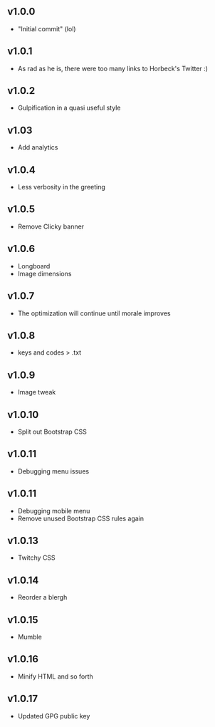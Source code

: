 ## v1.0.0

- "Initial commit" (lol)

## v1.0.1

- As rad as he is, there were too many links to Horbeck's Twitter :)

## v1.0.2

- Gulpification in a quasi useful style

## v1.03

- Add analytics

## v1.0.4

- Less verbosity in the greeting

## v1.0.5

- Remove Clicky banner

## v1.0.6

- Longboard
- Image dimensions

## v1.0.7

- The optimization will continue until morale improves

## v1.0.8

- keys and codes > .txt

## v1.0.9

- Image tweak

## v1.0.10

- Split out Bootstrap CSS

## v1.0.11

- Debugging menu issues

## v1.0.11

- Debugging mobile menu
- Remove unused Bootstrap CSS rules again

## v1.0.13

- Twitchy CSS

## v1.0.14

- Reorder a blergh

## v1.0.15

- Mumble

## v1.0.16

- Minify HTML and so forth

## v1.0.17

- Updated GPG public key
